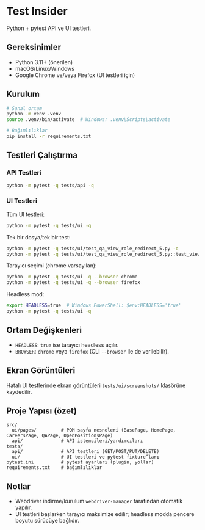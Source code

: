 # Test Insider

Python + pytest API ve UI testleri.

## Gereksinimler
- Python 3.11+ (önerilen)
- macOS/Linux/Windows
- Google Chrome ve/veya Firefox (UI testleri için)

## Kurulum
```bash
# Sanal ortam
python -m venv .venv
source .venv/bin/activate  # Windows: .venv\Scripts\activate

# Bağımlılıklar
pip install -r requirements.txt
```

## Testleri Çalıştırma
### API Testleri
```bash
python -m pytest -q tests/api -q
```

### UI Testleri
Tüm UI testleri:
```bash
python -m pytest -q tests/ui -q
```
Tek bir dosya/tek bir test:
```bash
python -m pytest -q tests/ui/test_qa_view_role_redirect_5.py -q
python -m pytest -q tests/ui/test_qa_view_role_redirect_5.py::test_view_role_opens_lever -q
```
Tarayıcı seçimi (chrome varsayılan):
```bash
python -m pytest -q tests/ui -q --browser chrome
python -m pytest -q tests/ui -q --browser firefox
```
Headless mod:
```bash
export HEADLESS=true  # Windows PowerShell: $env:HEADLESS='true'
python -m pytest -q tests/ui -q
```


## Ortam Değişkenleri
- `HEADLESS`: `true` ise tarayıcı headless açılır.
- `BROWSER`: `chrome` veya `firefox` (CLI `--browser` ile de verilebilir).


## Ekran Görüntüleri
Hatalı UI testlerinde ekran görüntüleri `tests/ui/screenshots/` klasörüne kaydedilir.

## Proje Yapısı (özet)
```
src/
  ui/pages/         # POM sayfa nesneleri (BasePage, HomePage, CareersPage, QAPage, OpenPositionsPage)
  api/              # API istemcileri/yardımcıları
tests/
  api/              # API testleri (GET/POST/PUT/DELETE)
  ui/               # UI testleri ve pytest fixture’ları
pytest.ini          # pytest ayarları (plugin, yollar)
requirements.txt    # bağımlılıklar
```

## Notlar
- Webdriver indirme/kurulum `webdriver-manager` tarafından otomatik yapılır.
- UI testleri başlarken tarayıcı maksimize edilir; headless modda pencere boyutu sürücüye bağlıdır.
